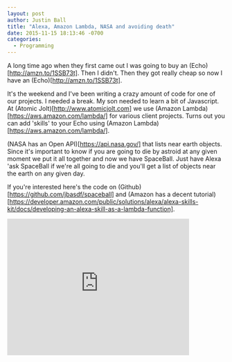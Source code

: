 ```yaml
---
layout: post
author: Justin Ball
title: "Alexa, Amazon Lambda, NASA and avoiding death"
date: 2015-11-15 18:13:46 -0700
categories:
  - Programming
---
```


A long time ago when they first came out I was going to buy an (Echo)[http://amzn.to/1SSB73t]. Then I didn't. Then they got really cheap so now I have an (Echo)[http://amzn.to/1SSB73t].

It's the weekend and I've been writing a crazy amount of code for one of our projects. I needed a break. My son
needed to learn a bit of Javascript. At (Atomic Jolt)[http://www.atomicjolt.com] we use (Amazon Lambda)[https://aws.amazon.com/lambda/] for various client projects.
Turns out you can add 'skills' to your Echo using (Amazon Lambda)[https://aws.amazon.com/lambda/].

(NASA has an Open API)[https://api.nasa.gov/] that lists near earth objects. Since it's important to know if you are going to die by astroid at 
any given moment we put it all together and now we have SpaceBall. Just have Alexa 'ask SpaceBall if we're all going to die and you'll get a list of objects near the earth on any given day.

If you're interested here's the code on (Github)[https://github.com/jbasdf/spaceball] and 
(Amazon has a decent tutorial)[https://developer.amazon.com/public/solutions/alexa/alexa-skills-kit/docs/developing-an-alexa-skill-as-a-lambda-function]. 

<iframe width="420" height="315" src="https://www.youtube.com/embed/ehQig94h4Ms" frameborder="0" allowfullscreen></iframe>